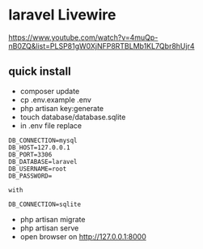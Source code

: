 # laravel Livewire

https://www.youtube.com/watch?v=4muQp-nB0ZQ&list=PLSP81gW0XjNFP8RTBLMb1KL7Qbr8hUjr4

## quick install

- composer update
- cp .env.example .env
- php artisan key:generate
- touch database/database.sqlite
- in .env file replace 

```
DB_CONNECTION=mysql
DB_HOST=127.0.0.1
DB_PORT=3306
DB_DATABASE=laravel
DB_USERNAME=root
DB_PASSWORD=

with 

DB_CONNECTION=sqlite
```

- php artisan migrate
- php artisan serve
- open browser on http://127.0.0.1:8000

